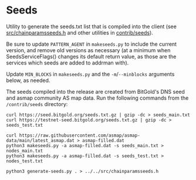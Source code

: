 # Seeds

Utility to generate the seeds.txt list that is compiled into the client
(see [src/chainparamsseeds.h](/src/chainparamsseeds.h) and other utilities in [contrib/seeds](/contrib/seeds)).

Be sure to update `PATTERN_AGENT` in `makeseeds.py` to include the current version,
and remove old versions as necessary (at a minimum when SeedsServiceFlags()
changes its default return value, as those are the services which seeds are added
to addrman with).

Update `MIN_BLOCKS` in  `makeseeds.py` and the `-m`/`--minblocks` arguments below, as needed.

The seeds compiled into the release are created from BitGold's DNS seed and
asmap community AS map data. Run the following commands from the
`/contrib/seeds` directory:

```
curl https://seed.bitgold.org/seeds.txt.gz | gzip -dc > seeds_main.txt
curl https://testnet-seed.bitgold.org/seeds.txt.gz | gzip -dc > seeds_test.txt

curl https://raw.githubusercontent.com/asmap/asmap-data/main/latest_asmap.dat > asmap-filled.dat
python3 makeseeds.py -a asmap-filled.dat -s seeds_main.txt > nodes_main.txt
python3 makeseeds.py -a asmap-filled.dat -s seeds_test.txt > nodes_test.txt

python3 generate-seeds.py . > ../../src/chainparamsseeds.h
```
